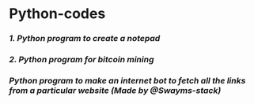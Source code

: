 # Python-codes
<h3><I>1. Python program to create a notepad</I> </h3>
<h3><I>2. Python program for bitcoin mining </I> </h3>
<h3><I>Python program to make an internet bot to fetch all the links from a particular website (Made by @Swayms-stack)</I></h3>
